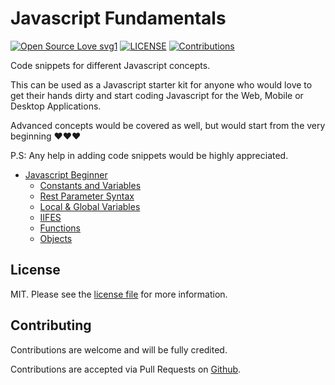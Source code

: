 # Javascript Fundamentals

[![Open Source Love svg1](https://badges.frapsoft.com/os/v1/open-source.svg?v=103)](https://github.com/AdoraNwodo/javascript-fundamentals/)
[![LICENSE](https://img.shields.io/github/license/AdoraNwodo/javascript-fundamentals.svg)](https://github.com/AdoraNwodo/javascript-fundamentals/)
[![Contributions](https://img.shields.io/badge/contributions-welcome-orange.svg)](https://github.com/AdoraNwodo/javascript-fundamentals/network/members)

Code snippets for different Javascript concepts.

This can be used as a Javascript starter kit for anyone who would love to get their hands dirty and start coding Javascript for the Web, Mobile or Desktop Applications.

Advanced concepts would be covered as well, but would start from the very beginning ❤️❤️❤️

P.S: Any help in adding code snippets would be highly appreciated.

   - [Javascript Beginner](https://github.com/AdoraNwodo/javascript-fundamentals/beginner)
       - [Constants and Variables](https://github.com/AdoraNwodo/javascript-fundamentals/blob/master/beginner/constants-and-variables.js)
       - [Rest Parameter Syntax](https://github.com/AdoraNwodo/javascript-fundamentals/blob/master/beginner/rest-parameters-example.js)
       - [Local & Global Variables](https://github.com/AdoraNwodo/javascript-fundamentals/blob/master/beginner/local-global-variables.js)
       - [IIFES](https://github.com/AdoraNwodo/javascript-fundamentals/blob/master/beginner/iifes.js)
       - [Functions](https://github.com/AdoraNwodo/javascript-fundamentals/blob/master/beginner/functions.js)
       - [Objects](https://github.com/AdoraNwodo/javascript-fundamentals/blob/master/beginner/creating-objects.js)
       


## License

MIT. Please see the [license file](https://github.com/AdoraNwodo//javascript-fundamentals/blob/master/LICENSE) for more information.



## Contributing

Contributions are welcome and will be fully credited.

Contributions are accepted via Pull Requests on [Github](https://github.com/adoranwodo/javascript-fundamentals).



